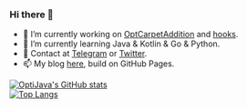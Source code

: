 ### Hi there 👋

- 🔭 I’m currently working on [OptCarpetAddition](https://github.com/OptiJava/OptCarpetAddition) and [hooks](https://github.com/OptiJava/hooks).
- 🌱 I’m currently learning Java & Kotlin & Go & Python.
- 💬 Contact at [Telegram](https://t.me/optijvav) or [Twitter](https://twitter.com/JavaOpti60261).
- 📫 My blog [here](https://optijava.cote.fun), build on GitHub Pages.

[![OptiJava's GitHub stats](https://github-readme-stats.vercel.app/api?username=OptiJava&theme=radical&show_icons=true&&count_private=true)](https://github.com/anuraghazra/github-readme-stats)
\
[![Top Langs](https://github-readme-stats.vercel.app/api/top-langs/?username=OptiJava&hide=css)](https://github.com/anuraghazra/github-readme-stats)

<!--
**OptiJava/OptiJava** is a ✨ _special_ ✨ repository because its `README.md` (this file) appears on your GitHub profile.

Here are some ideas to get you started:

- 🔭 I’m currently working on ...
- 🌱 I’m currently learning ...
- 👯 I’m looking to collaborate on ...
- 🤔 I’m looking for help with ...
- 💬 Ask me about ...
- 📫 How to reach me: ...
- 😄 Pronouns: ...
- ⚡ Fun fact: ...
-->
